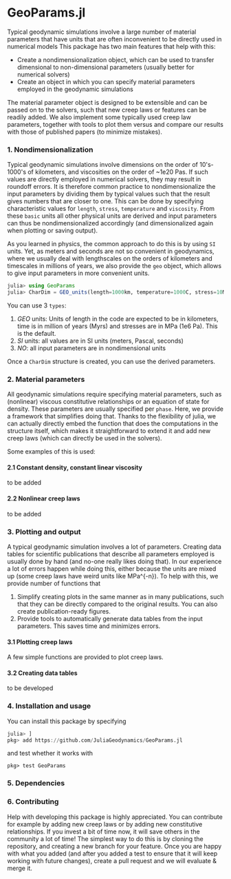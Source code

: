 # GeoParams.jl
Typical geodynamic simulations involve a large number of material parameters that have units that are often inconvenient to be directly used in numerical models
This package has two main features that help with this:
- Create a nondimensionalization object, which can be used to transfer dimensional to non-dimensional parameters (usually better for numerical solvers)
- Create an object in which you can specify material parameters employed in the geodynamic simulations

The material parameter object is designed to be extensible and can be passed on to the solvers, such that new creep laws or features can be readily added. 
We also implement some typically used creep law parameters, together with tools to plot them versus and compare our results with those of published papers (to minimize mistakes).  

### 1. Nondimensionalization 
Typical geodynamic simulations involve dimensions on the order of 10's-1000's of kilometers, and viscosities on the order of ~1e20 Pas. If such values are directly employed in numerical solvers, they may result in roundoff errors. It is therefore common practice to nondimensionalize the input parameters by dividing them by typical values such that the result gives numbers that are closer to one.
This can be done by specifying characteristic values for `length`, `stress`, `temperature` and `viscosity`. From these `basic` units all other physical units are derived and input parameters can thus be nondimensionalized accordingly (and dimensionalized again when plotting or saving output). 

As you learned in physics, the common approach to do this is by using `SI` units. Yet, as meters and seconds are not so convenient in geodynamics, where we usually deal with lengthscales on the orders of kilometers and timescales in millions of years, we also provide the `geo` object, which allows to give input parameters in more convenient units.

```julia
julia> using GeoParams
julia> CharDim = GEO_units(length=1000km, temperature=1000C, stress=10MPa, viscosity=1e20Pas)
```
You can use 3 `types`:
  1. *GEO* units: Units of length in the code are expected to be in kilometers, time is in million of years (Myrs) and stresses are in MPa (1e6 Pa). This is the default.
  2. *SI* units: all values are in SI units (meters, Pascal, seconds)
  3. *NO*: all input parameters are in nondimensional units

Once a `CharDim` structure is created, you can use the derived parameters.   

### 2. Material parameters  
All geodynamic simulations require specifying material parameters, such as (nonlinear) viscous constitutive relationships or an equation of state for density. These parameters are usually specified per `phase`. Here, we provide a framework that simplifies doing that. Thanks to the flexibility of julia, we can actually directly embed the function that does the computations in the structure itself, which makes it straightforward to extend it and add new creep laws (which can directly be used in the solvers).  

Some examples of this is used:
#### 2.1 Constant density, constant linear viscosity
to be added

#### 2.2 Nonlinear creep laws
to be added


### 3. Plotting and output

A typical geodynamic simulation involves a lot of parameters. Creating data tables for scientific publications that describe all parameters employed is usually done by hand (and no-one really likes doing that). In our experience a lot of errors happen while doing this, either because the units are mixed up (some creep laws have weird units like MPa^{-n}). To help with this, we provide number of functions that 
  1)  Simplify creating plots in the same manner as in many publications, such that they can be directly compared to the original results. You can also create publication-ready figures.
  2)  Provide tools to automatically generate data tables from the input parameters. This saves time and minimizes errors.
#### 3.1 Plotting creep laws 
A few simple functions are provided to plot creep laws.

#### 3.2 Creating data tables
to be developed


### 4. Installation and usage
You can install this package by specifying 
```julia
julia> ]
pkg> add https://github.com/JuliaGeodynamics/GeoParams.jl
```
and test whether it works with
```
pkg> test GeoParams
```

### 5. Dependencies

### 6. Contributing
Help with developing this package is highly appreciated. You can contribute for example by adding new creep laws or by adding new constitutive relationships. If you invest a bit of time now, it will save others in the community a lot of time! 
The simplest way to do this is by cloning the repository, and creating a new branch for your feature. Once you are happy with what you added (and after you added a test to ensure that it will keep working with future changes), create a pull request and we will evaluate & merge it.
